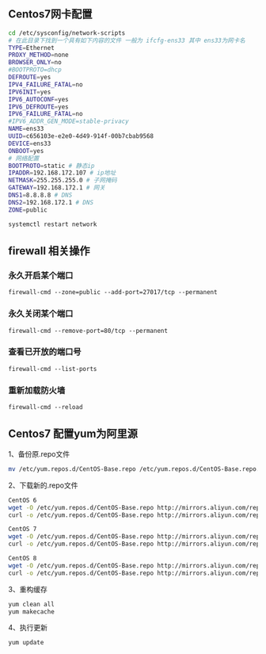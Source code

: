 

## Centos7网卡配置

```bash
cd /etc/sysconfig/network-scripts
# 在此目录下找到一个具有如下内容的文件 一般为 ifcfg-ens33 其中 ens33为网卡名
TYPE=Ethernet
PROXY_METHOD=none
BROWSER_ONLY=no
#BOOTPROTO=dhcp
DEFROUTE=yes
IPV4_FAILURE_FATAL=no
IPV6INIT=yes
IPV6_AUTOCONF=yes
IPV6_DEFROUTE=yes
IPV6_FAILURE_FATAL=no
#IPV6_ADDR_GEN_MODE=stable-privacy
NAME=ens33
UUID=c656103e-e2e0-4d49-914f-00b7cbab9568
DEVICE=ens33
ONBOOT=yes
# 网络配置
BOOTPROTO=static # 静态ip
IPADDR=192.168.172.107 # ip地址
NETMASK=255.255.255.0 # 子网掩码
GATEWAY=192.168.172.1 # 网关
DNS1=8.8.8.8 # DNS
DNS2=192.168.172.1 # DNS
ZONE=public
```

```bash
systemctl restart network
```


## firewall 相关操作

### 永久开启某个端口

```shell
firewall-cmd --zone=public --add-port=27017/tcp --permanent
```

### 永久关闭某个端口

```shell
firewall-cmd --remove-port=80/tcp --permanent
```

### 查看已开放的端口号

```shell
firewall-cmd --list-ports
```

### 重新加载防火墙

```shell
firewall-cmd --reload
```



## Centos7 配置yum为阿里源

1、备份原.repo文件

```bash
mv /etc/yum.repos.d/CentOS-Base.repo /etc/yum.repos.d/CentOS-Base.repo.backup
```

2、下载新的.repo文件

```bash
CentOS 6
wget -O /etc/yum.repos.d/CentOS-Base.repo http://mirrors.aliyun.com/repo/Centos-6.repo
curl -o /etc/yum.repos.d/CentOS-Base.repo http://mirrors.aliyun.com/repo/Centos-6.repo

CentOS 7
wget -O /etc/yum.repos.d/CentOS-Base.repo http://mirrors.aliyun.com/repo/Centos-7.repo
curl -o /etc/yum.repos.d/CentOS-Base.repo http://mirrors.aliyun.com/repo/Centos-7.repo    

CentOS 8
wget -O /etc/yum.repos.d/CentOS-Base.repo http://mirrors.aliyun.com/repo/Centos-8.repo
curl -o /etc/yum.repos.d/CentOS-Base.repo http://mirrors.aliyun.com/repo/Centos-8.repo
```

3、重构缓存

```bash
yum clean all
yum makecache
```

4、执行更新

```bash
yum update
```



